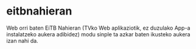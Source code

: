 # eitbnahieran
Web orri baten EiTB Nahieran (TVko Web aplikaziotik, ez duzulako App-a instalatzeko aukera adibidez) modu sinple ta azkar baten ikusteko aukera izan nahi da.
